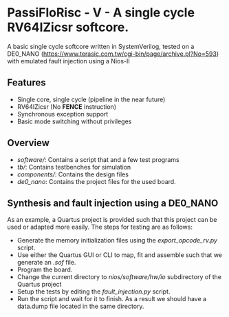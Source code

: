 # PassiFloRisc - V - A single cycle RV64IZicsr softcore.

A basic single cycle softcore written in SystemVerilog, tested on a DE0_NANO (https://www.terasic.com.tw/cgi-bin/page/archive.pl?No=593) with emulated fault injection using a Nios-II

## Features
* Single core, single cycle (pipeline in the near future)
* RV64IZicsr (No **FENCE** instruction)
* Synchronous exception support
* Basic mode switching without privileges 

## Overview
* *software/*: Contains a script that and a few test programs
* *tb/*: Contains testbenches for simulation
* *components/*: Contains the design files
* *de0_nano*: Contains the project files for the used board.

## Synthesis and fault injection using a DE0_NANO
As an example, a Quartus project is provided such that this project can be used or adapted more easily.
The steps for testing are as follows:
* Generate the memory initialization files using the *export_opcode_rv.py* script.
* Use either the Quartus GUI or CLI to map, fit and assemble such that we generate an *.sof* file.
* Program the board.
* Change the current directory to *nios/software/hw/io* subdirectory of the Quartus project
* Setup the tests by editing the *fault_injection.py* script.
* Run the script and wait for it to finish. As a result we should have a data.dump file located in the same directory.
